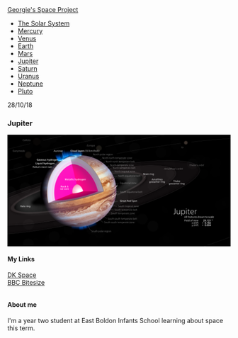 <html>
<head>
    <title>Georgie's Space Project</title>
    <link rel="stylesheet" type="text/css" href="Georgies space project style sheet.css">
</head>
<body>
    <div id="header">
      <div class="container">
        <a id="header-title" href="index.html">Georgie's Space Project</a>
        <ul id="header-nav">
          <li><a href="solarsystem.html">The Solar System</a></li>
          <li><a href="mercury.html">Mercury</a></li>
          <li><a href="venus.html">Venus</a></li>
          <li><a href="Earth.html">Earth</a></li>
          <li><a href="Mars.html">Mars</a></li>
          <li><a href="Jupiter.html">Jupiter</a></li>
          <li><a href="Saturn.html">Saturn</a></li>
          <li><a href="Uranus.html">Uranus</a></li>
          <li><a href="Neptune.html">Neptune</a></li>
          <li><a href="Pluto.html">Pluto</a></li>
        </ul>
      </div> <!-- container -->
    </div> <!-- header -->
    <div id="content">
      <div class="post-container">
        <div class="post">
          <p class="post-date">28/10/18</p>
          <h3 class="post-title">Jupiter</h3>
          <div class="post-content">
            <p></p>
              <img style="margin:0px auto;display:block" src="Jupiter.jpg">
          </div> <!-- post-content -->
        </div> <!-- post -->
      </div> <!-- post-container -->
    </div> <!-- content -->
    <div id="footer">
      <div class="container">
        <div class="column">
          <h4>My Links</h4>
          <p>
            <a href="https://www.dkfindout.com/uk/space/">DK Space</a>
            <br>
            <a href="https://www.bbc.com/bitesize/topics/zkbbkqt">BBC Bitesize</a>
          </p>
        </div> <!-- column -->
        <div class="column">
          <h4>About me</h4>
          <p>I'm a year two student at East Boldon Infants School learning about space this term.</p>
        </div> <!-- column -->
      </div> <!-- container -->
    </div> <!-- footer -->
</body>
</html>
